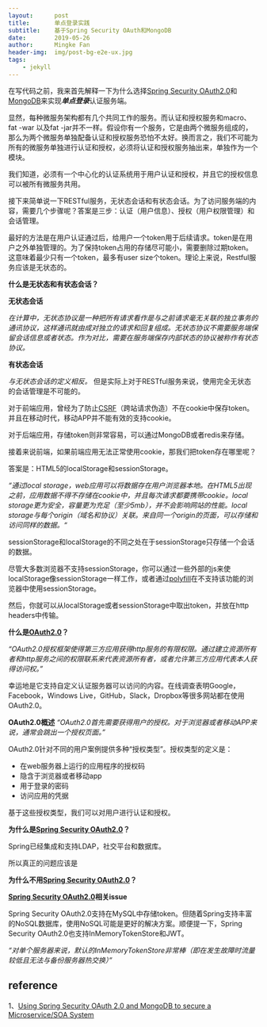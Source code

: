 ```yaml
---
layout:      post
title:       单点登录实践
subtitle:    基于Spring Security OAuth和MongoDB
date:        2019-05-26
author:      Mingke Fan
header-img:  img/post-bg-e2e-ux.jpg
tags:
    - jekyll
---
```


 在写代码之前，我来首先解释一下为什么选择[Spring Security OAuth2.0](<https://projects.spring.io/spring-security-oauth/docs/oauth2.html>)和[MongoDB](https://www.mongodb.com/)来实现***单点登录***认证服务端。

显然，每种微服务架构都有几个共同工作的服务。而认证和授权服务和macro、fat -war 以及fat -jar并不一样。假设你有一个服务，它是由两个微服务组成的，那么为两个微服务单独配备认证和授权服务恐怕不太好。换而言之，我们不可能为所有的微服务单独进行认证和授权，必须将认证和授权服务抽出来，单独作为一个模块。

我们知道，必须有一个中心化的认证系统用于用户认证和授权，并且它的授权信息可以被所有微服务共用。

接下来简单说一下RESTful服务，无状态会话和有状态会话。为了访问服务端的内容，需要几个步骤呢？答案是三步：认证（用户信息）、授权（用户权限管理）和会话管理。

最好的方法是在用户认证通过后，给用户一个token用于后续请求。token是在用户之外单独管理的。为了保持token占用的存储尽可能小，需要删除过期token。这意味着最少只有一个token，最多有user size个token。理论上来说，Restful服务应该是无状态的。

**什么是无状态和有状态会话？**

**无状态会话**

*在计算中，无状态协议是一种把所有请求看作是与之前请求毫无关联的独立事务的通讯协议，这样通讯就由成对独立的请求和回复组成。无状态协议不需要服务端保留会话信息或者状态。作为对比，需要在服务端保存内部状态的协议被称作有状态协议。*

**有状态会话**

*与无状态会话的定义相反。*
但是实际上对于RESTful服务来说，使用完全无状态的会话管理是不可能的。

对于前端应用，曾经为了防止[CSRF](https://en.wikipedia.org/wiki/Cross-site_request_forgery)（跨站请求伪造）不在cookie中保存token。并且在移动时代，移动APP并不能有效的支持cookie。

对于后端应用，存储token则非常容易，可以通过MongoDB或者redis来存储。

接着来说前端，如果前端应用无法正常使用cookie，那我们把token存在哪里呢？

答案是：HTML5的localStorage和sessionStorage。

*“通过local storage，web应用可以将数据存在用户浏览器本地。在HTML5出现之前，应用数据不得不存储在cookie中，并且每次请求都要携带cookie。local storage更为安全，容量更为充足（至少5mb），并不会影响网站的性能。local storage与每个origin（域名和协议）关联。来自同一个origin的页面，可以存储和访问同样的数据。“*

sessionStorage和localStorage的不同之处在于sessionStorage只存储一个会话的数据。

尽管大多数浏览器不支持sessionStorage，你可以通过一些外部的js来使localStorage像sessionStorage一样工作，或者通过[polyfill](https://polyfill.io/v3/)在不支持该功能的浏览器中使用sessionStorage。

然后，你就可以从localStorage或者sessionStorage中取出token，并放在http headers中传输。

**什么是[OAuth2.0](https://tools.ietf.org/html/rfc6749)？**

*“OAuth2.0授权框架使得第三方应用获得http服务的有限权限。通过建立资源所有者和http服务之间的权限联系来代表资源所有者，或者允许第三方应用代表本人获得访问权。”*

幸运地是它支持自定义认证服务器可以访问的内容。在线调查表明Google，Facebook，Windows Live，GitHub，Slack，Dropbox等很多网站都在使用OAuth2.0。

**OAuth2.0概述**
*“OAuth2.0首先需要获得用户的授权。对于浏览器或者移动APP来说，通常会跳出一个授权页面。”*

OAuth2.0针对不同的用户案例提供多种“授权类型”。授权类型的定义是：

* 在web服务器上运行的应用程序的授权码
* 隐含于浏览器或者移动app
* 用于登录的密码
* 访问应用的凭据

基于这些授权类型，我们可以对用户进行认证和授权。

**为什么是[Spring Security OAuth2.0](http://projects.spring.io/spring-security-oauth/docs/oauth2.html)？**

Spring已经集成和支持LDAP，社交平台和数据库。

所以真正的问题应该是

**为什么不用[Spring Security OAuth2.0](http://projects.spring.io/spring-security-oauth/docs/oauth2.html)？**

**[Spring Security OAuth2.0](http://projects.spring.io/spring-security-oauth/docs/oauth2.html)相关issue**

Spring Security OAuth2.0支持在MySQL中存储token。但随着Spring支持丰富的NoSQL数据库，使用NoSQL可能是更好的解决方案。顺便提一下，Spring Security OAuth2.0也支持InMemoryTokenStore和JWT。

*“对单个服务器来说，默认的InMemoryTokenStore非常棒（即在发生故障时流量较低且无法与备份服务器热交换）”*

## reference

1、[Using Spring Security OAuth 2.0 and MongoDB to secure a Microservice/SOA System](<https://malike.github.io/Spring-Security-OAuth2.html>)














































































































































































































































































































































































































































































































































